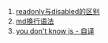  1. [readonly与disabled的区别](./web/readonly-disabled.md)
 2. [md换行语法](./other/md-cslf.md)
 3. [you don't know js - 自译](./u-dont-know-js-transform/README.md)